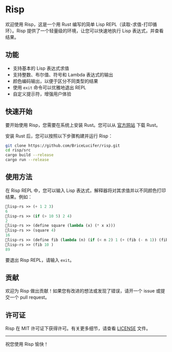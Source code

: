 # Risp

欢迎使用 Risp，这是一个用 Rust 编写的简单 Lisp REPL（读取-求值-打印循环）。Risp 提供了一个轻量级的环境，让您可以快速地执行 Lisp 表达式，并查看结果。

## 功能

- 支持基本的 Lisp 表达式求值
- 支持整数、布尔值、符号和 Lambda 表达式的输出
- 颜色编码输出，以便于区分不同类型的结果
- 使用 `exit` 命令可以优雅地退出 REPL
- 自定义提示符，增强用户体验

## 快速开始

要开始使用 Risp，您需要在系统上安装 Rust。您可以从 [官方网站](https://www.rust-lang.org/) 下载 Rust。

安装 Rust 后，您可以按照以下步骤构建并运行 Risp：

```bash
git clone https://github.com/BriceLucifer/risp.git
cd risp/src
cargo build --release
cargo run --release
```

## 使用方法

在 Risp REPL 中，您可以输入 Lisp 表达式，解释器将对其求值并以不同颜色打印结果。例如：

```lisp
🦀lisp-rs >> (+ 1 2 3)
6
🦀lisp-rs >> (if (> 10 5) 2 4)
2
🦀lisp-rs >> (define square (lambda (x) (* x x)))
🦀lisp-rs >> (square 4)
16
🦀lisp-rs >> (define fib (lambda (n) (if (< n 2) 1 (+ (fib (- n 1)) (fib (- n 2))))))
🦀lisp-rs >> (fib 10 )
89
```

要退出 Risp REPL，请输入 `exit`。

## 贡献

欢迎为 Risp 做出贡献！如果您有改进的想法或发现了错误，请开一个 issue 或提交一个 pull request。

## 许可证

Risp 在 MIT 许可证下获得许可。有关更多细节，请查看 [LICENSE](LICENSE) 文件。

---

祝您使用 Risp 愉快！
